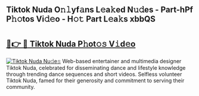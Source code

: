 ## Tiktok Nuda O𝚗𝚕yf𝚊ns L𝚎a𝚔ed N𝚞𝚍es - Part-hPf P𝚑𝚘tos Vi𝚍𝚎o - H𝚘𝚝 Part L𝚎a𝚔s xbbQS

# <h2><a href="http://kf6tmxy.oniu.top/?m=Tiktok+Nuda">🔗👉 🔴 Tiktok Nuda P𝚑ot𝚘𝚜 V𝚒d𝚎o</a></h2>

[![Tiktok Nuda Nu𝚍e𝚜](https://i.imgur.com/0qMVB7G.gif)](http://kf6tmxy.oniu.top/?m=Tiktok+Nuda)
Web-based entertainer and multimedia designer Tiktok Nuda, celebrated for disseminating dance and lifestyle knowledge through trending dance sequences and short videos. Selfless volunteer Tiktok Nuda, famed for their generosity and commitment to serving their community.  
